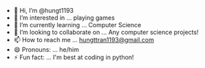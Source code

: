 - 👋 Hi, I’m @hungt1193
- 👀 I’m interested in ... playing games
- 🌱 I’m currently learning ... Computer Science
- 💞️ I’m looking to collaborate on ... Any computer science projects!
- 📫 How to reach me ... hungttran1193@gmail.com
- 😄 Pronouns: ... he/him
- ⚡ Fun fact: ... I'm best at coding in python!

<!---
hungt1193/hungt1193 is a ✨ special ✨ repository because its `README.md` (this file) appears on your GitHub profile.
You can click the Preview link to take a look at your changes.
--->
